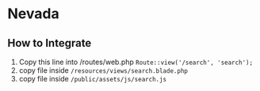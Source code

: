 # Nevada

## How to Integrate
1. Copy this line into /routes/web.php
	`Route::view('/search', 'search');`
2.  copy file inside `/resources/views/search.blade.php`
3. copy file inside `/public/assets/js/search.js`
